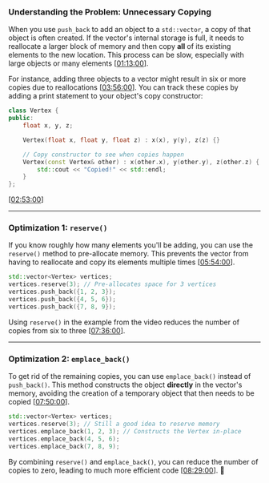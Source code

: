 ### Understanding the Problem: Unnecessary Copying

When you use `push_back` to add an object to a `std::vector`, a copy of that object is often created. If the vector's internal storage is full, it needs to reallocate a larger block of memory and then copy **all** of its existing elements to the new location. This process can be slow, especially with large objects or many elements \[[01:13:00](http://www.youtube.com/watch?v=HcESuwmlHEY&t=4380)\].

For instance, adding three objects to a vector might result in six or more copies due to reallocations \[[03:56:00](http://www.youtube.com/watch?v=HcESuwmlHEY&t=14160)\]. You can track these copies by adding a print statement to your object's copy constructor:

```cpp
class Vertex {
public:
    float x, y, z;

    Vertex(float x, float y, float z) : x(x), y(y), z(z) {}

    // Copy constructor to see when copies happen
    Vertex(const Vertex& other) : x(other.x), y(other.y), z(other.z) {
        std::cout << "Copied!" << std::endl;
    }
};
```

\[[02:53:00](http://www.youtube.com/watch?v=HcESuwmlHEY&t=10380)\]

-----

### Optimization 1: `reserve()`

If you know roughly how many elements you'll be adding, you can use the `reserve()` method to pre-allocate memory. This prevents the vector from having to reallocate and copy its elements multiple times \[[05:54:00](http://www.youtube.com/watch?v=HcESuwmlHEY&t=21240)\].

```cpp
std::vector<Vertex> vertices;
vertices.reserve(3); // Pre-allocates space for 3 vertices
vertices.push_back({1, 2, 3});
vertices.push_back({4, 5, 6});
vertices.push_back({7, 8, 9});
```

Using `reserve()` in the example from the video reduces the number of copies from six to three \[[07:36:00](http://www.youtube.com/watch?v=HcESuwmlHEY&t=27360)\].

-----

### Optimization 2: `emplace_back()`

To get rid of the remaining copies, you can use `emplace_back()` instead of `push_back()`. This method constructs the object **directly** in the vector's memory, avoiding the creation of a temporary object that then needs to be copied \[[07:50:00](http://www.youtube.com/watch?v=HcESuwmlHEY&t=28200)\].

```cpp
std::vector<Vertex> vertices;
vertices.reserve(3); // Still a good idea to reserve memory
vertices.emplace_back(1, 2, 3); // Constructs the Vertex in-place
vertices.emplace_back(4, 5, 6);
vertices.emplace_back(7, 8, 9);
```

By combining `reserve()` and `emplace_back()`, you can reduce the number of copies to zero, leading to much more efficient code \[[08:29:00](http://www.youtube.com/watch?v=HcESuwmlHEY&t=30540)\]. 🚀
